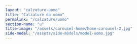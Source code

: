 ```yaml
---
layout: "calzature-uomo"
title: "Calzature da uomo"
permalink: "/calzature/uomo"
section-name: "u"
title-image: "/assets/carousel-home/home-carousel-2.jpg"
side-model: "/assets/side-models/model-uomo.jpg"
---
```

